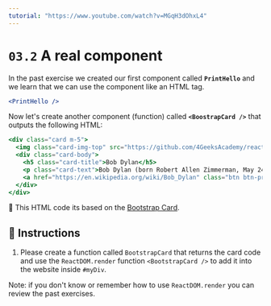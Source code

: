 ```yaml
---
tutorial: "https://www.youtube.com/watch?v=MGqH3dOhxL4"
---
```


# `03.2` A real component

In the past exercise we created our first component called **`PrintHello`** and we learn that we can use the component like an HTML tag.

```jsx
<PrintHello />
```

Now let's create another component (function) called **`<BoostrapCard />`** that outputs the following HTML:

```jsx
<div class="card m-5">
  <img class="card-img-top" src="https://github.com/4GeeksAcademy/react-tutorial-exercises/blob/master/.learn/assets/Dylan.png?raw=true" alt="Card image cap" />
  <div class="card-body">
    <h5 class="card-title">Bob Dylan</h5>
    <p class="card-text">Bob Dylan (born Robert Allen Zimmerman, May 24, 1941) is an American singer/songwriter, author, and artist who has been an influential figure in popular music and culture for more than five decades.</p>
    <a href="https://en.wikipedia.org/wiki/Bob_Dylan" class="btn btn-primary">Go to wikipedia</a>
  </div>
</div>
```

:mag_right: This HTML code its based on the [Bootstrap Card](https://getbootstrap.com/docs/4.0/components/card/).

## :pencil: Instructions

1. Please create a function called `BootstrapCard` that returns the card code and use the `ReactDOM.render` function `<BootstrapCard />` to add it into the website inside `#myDiv`.

Note: if you don't know or remember how to use `ReactDOM.render` you can review the past exercises.
